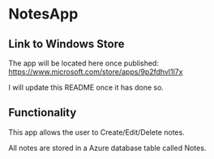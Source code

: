 # NotesApp

## Link to Windows Store
The app will be located here once published: https://www.microsoft.com/store/apps/9p2fdhvl1l7x

I will update this README once it has done so.


## Functionality
This app allows the user to Create/Edit/Delete notes.

All notes are stored in a Azure database table called Notes.
